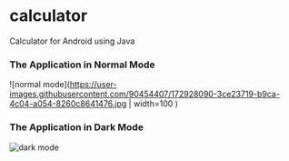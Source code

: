 # calculator
Calculator for Android using Java

### The Application in Normal Mode  
![normal mode](https://user-images.githubusercontent.com/90454407/172928090-3ce23719-b9ca-4c04-a054-8260c8641476.jpg | width=100 )

### The Application in Dark Mode 

![dark mode](https://user-images.githubusercontent.com/90454407/172928175-8fa546a1-edc1-4885-ac9c-e337b09a53cc.jpg)
